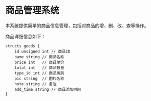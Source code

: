 # 商品管理系统

本系统提供简单的商品信息管理，包括对商品的增、删、改、查等操作。

商品详细信息如下：

```
structs goods { 
    id unsigned int // 商品ID
    name string // 商品名称
    price int   // 商品单价
    total int   // 商品数量
    type_id int // 商品类别
    pic string  // 图片名称
    note string // 备注
    add_time string // 商品添加时间
}
```
